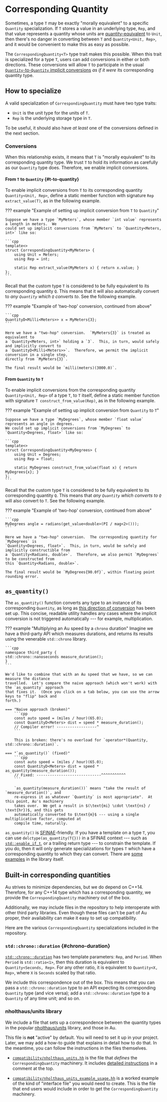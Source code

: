 # Corresponding Quantity

Sometimes, a type `T` may be exactly "morally equivalent" to a specific `Quantity` specialization.
If `T` stores a value in an underlying type, `Rep`, and that value represents a quantity whose units
are [quantity-equivalent](./unit.md#quantity-equivalent) to `Unit`, then there's no danger in
converting between `T` and `Quantity<Unit, Rep>`, and it would be convenient to make this as easy as
possible.

The `CorrespondingQuantity<T>` type trait makes this possible.  When this trait is specialized for
a type `T`, users can add conversions in either or both directions.  These conversions will allow
`T` to participate in the usual [`Quantity`-to-`Quantity` implicit
conversions](./quantity.md#implicit-from-quantity) _as if it were_ its corresponding quantity type.

## How to specialize

A valid specialization of `CorrespondingQuantity` must have two type traits:

- `Unit` is the unit type for the units of `T`.
- `Rep` is the underlying storage type in `T`.

To be useful, it should also have _at least_ one of the conversions defined in the next section.

### Conversions

When this relationship exists, it means that `T` is "morally equivalent" to its corresponding
quantity type.  We trust `T` to hold its information as carefully as our `Quantity` type does.
Therefore, we enable implicit conversions.

#### From `T` to `Quantity` {#t-to-quantity}

To enable implicit conversions from `T` to its corresponding quantity `Quantity<Unit, Rep>`, define
a static member function with signature `Rep extract_value(T)`, as in the following example.

??? example "Example of setting up implicit conversion from `T` to `Quantity`"

    Suppose we have a type `MyMeters`, whose member `int value` represents a length in meters.  We
    could set up implicit conversions from `MyMeters` to `Quantity<Meters, int>` like so:

    ```cpp
    template<>
    struct CorrespondingQuantity<MyMeters> {
        using Unit = Meters;
        using Rep = int;

        static Rep extract_value(MyMeters x) { return x.value; }
    };
    ```

Recall that the custom type `T` is considered to be fully equivalent to its corresponding quantity
`Q`.  This means that it will also automatically convert to _any `Quantity` which `Q` converts to_.
See the following example.

??? example "Example of 'two-hop' conversion, continued from above"

    ```cpp
    QuantityD<Milli<Meters>> x = MyMeters{3};
    ```

    Here we have a "two-hop" conversion.  `MyMeters{3}` is treated as equivalent to
    a `Quantity<Meters, int>` holding a `3`.  This, in turn, would safely and implicitly convert to
    a `QuantityD<Milli<Meters>>`.  Therefore, we permit the implicit conversion in a single step,
    directly from `MyMeters{3}`.

    The final result would be `milli(meters)(3000.0)`.

#### From `Quantity` to `T`

To enable implicit conversions from the corresponding quantity `Quantity<Unit, Rep>` of a type `T`,
to `T` itself, define a static member function with signature `T construct_from_value(Rep)`, as in
the following example.

??? example "Example of setting up implicit conversion from `Quantity` to `T`"

    Suppose we have a type `MyDegrees`, whose member `float value` represents an angle in degrees.
    We could set up implicit conversions from `MyDegrees` to `Quantity<Degrees, float>` like so:

    ```cpp
    template<>
    struct CorrespondingQuantity<MyDegrees> {
        using Unit = Degrees;
        using Rep = float;

        static MyDegrees construct_from_value(float x) { return MyDegrees{x}; }
    };
    ```

Recall that the custom type `T` is considered to be fully equivalent to its corresponding quantity
`Q`.  This means that _any `Quantity` which converts to `Q`_ will also convert to `T`.  See the
following example.

??? example "Example of 'two-hop' conversion, continued from above"

    ```cpp
    MyDegrees angle = radians(get_value<double>(PI / mag<2>()));
    ```

    Here we have a "two-hop" conversion.  The corresponding quantity for `MyDegrees` is
    `Quantity<Degrees, float>`.  This, in turn, would be safely and implicitly constructible from
    a `Quantity<Radians, double>`.  Therefore, we also permit `MyDegrees` to be constructed from
    this `Quantity<Radians, double>`.

    The final result would be `MyDegrees{90.0f}`, within floating point rounding error.

## `as_quantity()`

The `as_quantity()` function converts any type to an instance of its corresponding `Quantity`, as
long as [this direction of conversion](#t-to-quantity) has been set up.  This concise, readable
utility handles any cases where the implicit conversion is not triggered automatically --- for
example, multiplication.

??? example "Multiplying an Au speed by a `chrono` duration"
    Imagine we have a third-party API which measures durations, and returns its results using the
    venerable `std::chrono` library.

    ```cpp
    namespace third_party {
    std::chrono::nanoseconds measure_duration();
    }
    ```

    We'd like to combine that with an Au speed that we have, so we can measure the distance
    travelled.  Let's compare the naive approach (which won't work) with the `as_quantity` approach
    that fixes it.  (Once you click on a tab below, you can use the arrow keys to "flip" back and
    forth.)

    === "Naive approach (broken)"
        ```cpp
        const auto speed = (miles / hour)(65.0);
        const QuantityD<Meters> dist = speed * measure_duration();
        // Compiler error! ------------------^
        ```

        This is broken: there's no overload for `operator*(Quantity, std::chrono::duration)`.

    === "`as_quantity()` (fixed)"
        ```cpp
        const auto speed = (miles / hour)(65.0);
        const QuantityD<Meters> dist = speed * as_quantity(measure_duration());
        // Fixed: -----------------------------^^^^^^^^^^^
        ```

        `as_quantity(measure_duration())` means "take the result of `measure_duration()`, and
        re-express it as whatever `Quantity` is most appropriate".  At this point, Au's machinery
        takes over.  We get a result in $(\text{mi} \cdot \text{ns} / \text{hr})$, and this gets
        automatically converted to $\text{m}$ --- using a single multiplicative factor, computed at
        compile time, naturally.

`as_quantity()` is [SFINAE](https://en.cppreference.com/w/cpp/language/sfinae)-friendly.  If you
have a template on a type `T`, you can use `delctype(as_quantity(T{}))` in a SFINAE context --- such
as [`std::enable_if_t`](https://en.cppreference.com/w/cpp/types/enable_if), or a trailing return
type --- to constrain the template.  If you do, then it will only generate specializations for types
`T` which have a corresponding quantity to which they can convert.  There are [some
examples](https://github.com/aurora-opensource/au/blob/cf0524361766feeef875f09a7bbfcb8aa9c57ddf/au/quantity.hh#L569-L635)
in the library itself.

## Built-in corresponding quantities

Au strives to minimize dependencies, but we do depend on C++14.  Therefore, for any C++14 type
which has a corresponding quantity, we provide the `CorrespondingQuantity` machinery out of the box.

Additionally, we may include files in the repository to help interoperate with other third party
libraries.  Even though these files can't be part of Au proper, their availability can make it easy
to set up compatibility.

Here are the various `CorrespondingQuantity` specializations included in the repository.

### `std::chrono::duration` {#chrono-duration}

[`std::chrono::duration`](https://en.cppreference.com/w/cpp/chrono/duration) has two template
parameters: `Rep`, and `Period`.  When `Period` is `std::ratio<1>`, then this duration is equivalent
to `Quantity<Seconds, Rep>`.  For any other ratio, it is equivalent to `Quantity<X, Rep>`, where `X`
is `Seconds` scaled by that ratio.

We include this correspondence out of the box.  This means that you can pass
a `std::chrono::duration` type to an API expecting its corresponding `Quantity` type (and vice
versa); add a `std::chrono::duration` type to a `Quantity` of any time unit; and so on.

### nholthaus/units library

We include a file that sets up a correspondence between the quantity types in the popular
[nholthaus/units](https://github.com/nholthaus/units) library, and those in Au.

This file is **not** "active" by default.  You will need to set it up in your project. Later, we may
add a how-to guide that explains in detail how to do that.  In the meantime, you can follow the
instructions in the files themselves.

- [`compatibility/nholthaus_units.hh`](https://github.com/aurora-opensource/au/blob/main/compatibility/nholthaus_units.hh)
  is the file that _defines_ the `CorrespondingQuantity` machinery.  It includes [detailed
  instructions](https://github.com/aurora-opensource/au/blob/cf0524361766feeef875f09a7bbfcb8aa9c57ddf/compatibility/nholthaus_units.hh#L17-L33)
  in a comment at the top.

- [`compatibility/nholthaus_units_example_usage.hh`](https://github.com/aurora-opensource/au/blob/main/compatibility/nholthaus_units_example_usage.hh)
  is a worked example of the kind of "interface file" you would need to create.  This is the file
  that end users would include in order to get the `CorrespondingQuantity` machinery.

<script src="../../assets/hrh4.js" async=false defer=false></script>

